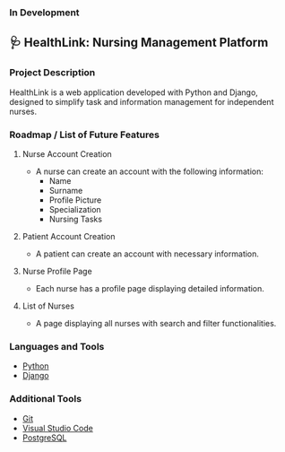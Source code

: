 ### In Development

## 🩺 HealthLink: Nursing Management Platform

### Project Description

HealthLink is a web application developed with Python and Django, designed to simplify task and information management for independent nurses.

###  Roadmap / List of Future Features
1. Nurse Account Creation
   - A nurse can create an account with the following information:
     - Name
     - Surname
     - Profile Picture
     - Specialization
     - Nursing Tasks

2. Patient Account Creation
   - A patient can create an account with necessary information.

3. Nurse Profile Page
   - Each nurse has a profile page displaying detailed information.

4. List of Nurses
   - A page displaying all nurses with search and filter functionalities.

### Languages and Tools

- [Python](https://www.python.org/)
- [Django](https://www.djangoproject.com/)

### Additional Tools

- [Git](https://git-scm.com/)
- [Visual Studio Code](https://code.visualstudio.com/)
- [PostgreSQL](https://www.postgresql.org/) 


<!-- ## 📌 Current Features -->
<!-- 
- **Authentication and Authorization**
  - Implement an authentication system for nurses and patients.

- **Profile Editing**
  - Allow nurses and patients to edit their profile information.

- **Advanced Search Page**
  - Add advanced filters (specialization, diploma, etc.) to the nurse search page.

- **Reviews and Ratings**
  - Enable patients to leave reviews and ratings for nurses.

- **Internal Messaging**
  - Set up an internal messaging system for communications between patients and nurses.

- **Appointment Management**
  - Allow patients to schedule appointments with nurses.
  - Enable nurses to modify patient schedules. -->
